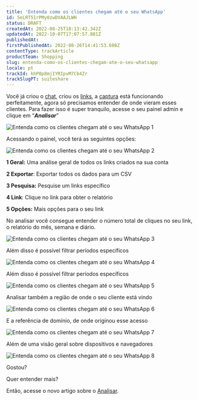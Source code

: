 ```yaml
---
title: 'Entenda como os clientes chegam até o seu WhatsApp'
id: 5eLRT51rPMy0zwDVAAJLWH
status: DRAFT
createdAt: 2022-08-25T18:13:42.342Z
updatedAt: 2022-10-07T17:07:57.881Z
publishedAt: 
firstPublishedAt: 2022-08-26T14:41:53.608Z
contentType: trackArticle
productTeam: Shopping
slug: entenda-como-os-clientes-chegam-ate-o-seu-whatsapp
locale: pt
trackId: khP0p8mjIYRIpvM7Cb4Zr
trackSlugPT: suiteshare
---
```


Você já criou o [chat](https://help.vtex.com/pt/tutorial/chat--2HdGrTcSYL1ZIXy7QTWE5), criou os [links](https://help.vtex.com/pt/tutorial/links--7h7YXPFovF2k5z6ZSZs5WB), a [captura](https://help.vtex.com/pt/tutorial/formulario-de-captura--6NJ6JyS3x5P2iWEZGadHAo) está funcionando perfeitamente, agora só precisamos entender de onde vieram esses clientes. Para fazer isso é super tranquilo, acesse o seu painel admin e clique em “_**Analisar**_” 

![Entenda como os clientes chegam até o seu WhatsApp 1](https://images.ctfassets.net/alneenqid6w5/5wsUGreWmGzlbgMNYFiKmg/996bf462e45d3274236d3d70246dca78/Screenshot_2022-08-25_at_15-24-42_Entenda_como_os_clientes_chegam_at___o_seu_WhatsApp.png)

Acessando o painel, você terá as seguintes opções: 

![Entenda como os clientes chegam até o seu WhatsApp 2](https://images.ctfassets.net/alneenqid6w5/rERjlfyQ0Ck7UZTukK1nX/54d8ca1cdbb8216136dd9f19af636144/Screenshot_2022-08-25_at_15-25-53_Entenda_como_os_clientes_chegam_at___o_seu_WhatsApp.png)

**1 Geral:** Uma análise geral de todos os links criados na sua conta

**2 Exportar**: Exportar todos os dados para um CSV 

**3 Pesquisa:** Pesquise um links específico

**4 Link**: Clique no link para obter o relatório

**5 Opções:** Mais opções para o seu link  

No analisar você consegue entender o número total de cliques no seu link, o relatório do mês, semana e diário. 

![Entenda como os clientes chegam até o seu WhatsApp 3](https://images.ctfassets.net/alneenqid6w5/1ks9WLyhVQ3X0jNrvOSVeT/9f0f3450ebe47a4fbe777d5052b52a5a/Screenshot_2022-08-25_at_15-32-26_Entenda_como_os_clientes_chegam_at___o_seu_WhatsApp.png)

Além disso é possível filtrar períodos específicos 

![Entenda como os clientes chegam até o seu WhatsApp 4](https://images.ctfassets.net/alneenqid6w5/6SLlRKkWTRV7KdKYWVl8zs/3fb77230a60ed93026c8122a1be89711/Screenshot_2022-08-25_at_15-39-59_Entenda_como_os_clientes_chegam_at___o_seu_WhatsApp.png)

Além disso é possível filtrar períodos específicos

![Entenda como os clientes chegam até o seu WhatsApp 5](https://images.ctfassets.net/alneenqid6w5/6EmQOv4uPAdhAxT2Mo8Nur/bb80d00d59f31098c0a90c49e94103b7/Screenshot_2022-08-25_at_15-42-13_Entenda_como_os_clientes_chegam_at___o_seu_WhatsApp.png)

Analisar também a região de onde o seu cliente está vindo

![Entenda como os clientes chegam até o seu WhatsApp 6](https://images.ctfassets.net/alneenqid6w5/5iYtWzO8XFn2oHCCe1GqZR/271dec5624608a53f1adff8e31347321/Screenshot_2022-08-25_at_15-43-10_Entenda_como_os_clientes_chegam_at___o_seu_WhatsApp.png)

E a referência de domínio, de onde originou esse acesso 

![Entenda como os clientes chegam até o seu WhatsApp 7](https://images.ctfassets.net/alneenqid6w5/2mOHLwD91XCdPVFLplkdTb/01e92096688aa4cad6a2f2552c02bb2a/Screenshot_2022-08-25_at_15-47-17_Entenda_como_os_clientes_chegam_at___o_seu_WhatsApp.png)

Além de uma visão geral sobre dispositivos e navegadores

![Entenda como os clientes chegam até o seu WhatsApp 8](https://images.ctfassets.net/alneenqid6w5/7Ak1oh5FTardmnq18olO0U/3e2ac6b3487ee8a15c5ee369d999bf50/Screenshot_2022-08-25_at_15-48-00_Entenda_como_os_clientes_chegam_at___o_seu_WhatsApp.png)

Gostou? 

Quer entender mais? 

Então, acesse o novo artigo sobre o [Analisar](https://help.vtex.com/pt/tutorial/analisar--2CXK5aUzKMpaV3RAVSYj1).
